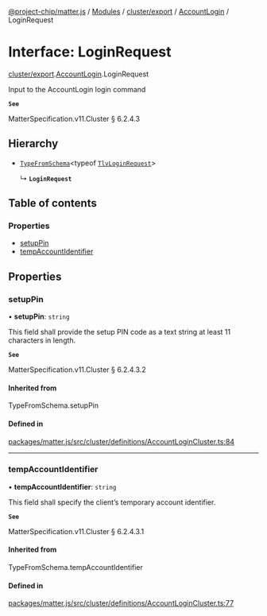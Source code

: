 [@project-chip/matter.js](../README.md) / [Modules](../modules.md) / [cluster/export](../modules/cluster_export.md) / [AccountLogin](../modules/cluster_export.AccountLogin.md) / LoginRequest

# Interface: LoginRequest

[cluster/export](../modules/cluster_export.md).[AccountLogin](../modules/cluster_export.AccountLogin.md).LoginRequest

Input to the AccountLogin login command

**`See`**

MatterSpecification.v11.Cluster § 6.2.4.3

## Hierarchy

- [`TypeFromSchema`](../modules/tlv_export.md#typefromschema)\<typeof [`TlvLoginRequest`](../modules/cluster_export.AccountLogin.md#tlvloginrequest)\>

  ↳ **`LoginRequest`**

## Table of contents

### Properties

- [setupPin](cluster_export.AccountLogin.LoginRequest.md#setuppin)
- [tempAccountIdentifier](cluster_export.AccountLogin.LoginRequest.md#tempaccountidentifier)

## Properties

### setupPin

• **setupPin**: `string`

This field shall provide the setup PIN code as a text string at least 11 characters in length.

**`See`**

MatterSpecification.v11.Cluster § 6.2.4.3.2

#### Inherited from

TypeFromSchema.setupPin

#### Defined in

[packages/matter.js/src/cluster/definitions/AccountLoginCluster.ts:84](https://github.com/project-chip/matter.js/blob/904d0c9b952b91f28a21803759c5e5c66ee4d272/packages/matter.js/src/cluster/definitions/AccountLoginCluster.ts#L84)

___

### tempAccountIdentifier

• **tempAccountIdentifier**: `string`

This field shall specify the client’s temporary account identifier.

**`See`**

MatterSpecification.v11.Cluster § 6.2.4.3.1

#### Inherited from

TypeFromSchema.tempAccountIdentifier

#### Defined in

[packages/matter.js/src/cluster/definitions/AccountLoginCluster.ts:77](https://github.com/project-chip/matter.js/blob/904d0c9b952b91f28a21803759c5e5c66ee4d272/packages/matter.js/src/cluster/definitions/AccountLoginCluster.ts#L77)
